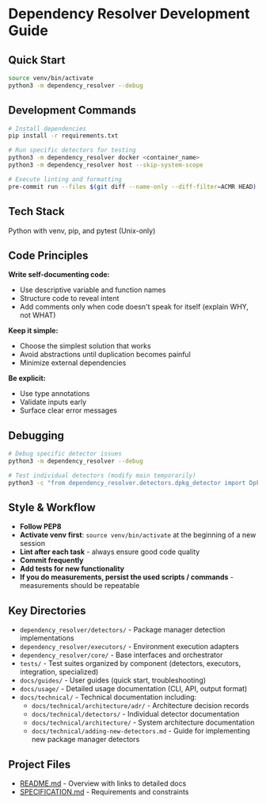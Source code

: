 # Dependency Resolver Development Guide

## Quick Start

```bash
source venv/bin/activate
python3 -m dependency_resolver --debug
```

## Development Commands

```bash
# Install dependencies
pip install -r requirements.txt

# Run specific detectors for testing
python3 -m dependency_resolver docker <container_name>
python3 -m dependency_resolver host --skip-system-scope

# Execute linting and formatting
pre-commit run --files $(git diff --name-only --diff-filter=ACMR HEAD)
```

## Tech Stack

Python with venv, pip, and pytest (Unix-only)

## Code Principles

**Write self-documenting code:**

- Use descriptive variable and function names
- Structure code to reveal intent
- Add comments only when code doesn't speak for itself (explain WHY, not WHAT)

**Keep it simple:**

- Choose the simplest solution that works
- Avoid abstractions until duplication becomes painful
- Minimize external dependencies

**Be explicit:**

- Use type annotations
- Validate inputs early
- Surface clear error messages

## Debugging

```bash
# Debug specific detector issues
python3 -m dependency_resolver --debug

# Test individual detectors (modify main temporarily)
python3 -c "from dependency_resolver.detectors.dpkg_detector import DpkgDetector; print(DpkgDetector().get_name())"
```

## Style & Workflow

- **Follow PEP8**
- **Activate venv first**: `source venv/bin/activate` at the beginning of a new session
- **Lint after each task** - always ensure good code quality
- **Commit frequently**
- **Add tests for new functionality**
- **If you do measurements, persist the used scripts / commands** - measurements should be repeatable

## Key Directories

- `dependency_resolver/detectors/` - Package manager detection implementations
- `dependency_resolver/executors/` - Environment execution adapters
- `dependency_resolver/core/` - Base interfaces and orchestrator
- `tests/` - Test suites organized by component (detectors, executors, integration, specialized)
- `docs/guides/` - User guides (quick start, troubleshooting)
- `docs/usage/` - Detailed usage documentation (CLI, API, output format)
- `docs/technical/` - Technical documentation including:
  - `docs/technical/architecture/adr/` - Architecture decision records
  - `docs/technical/detectors/` - Individual detector documentation
  - `docs/technical/architecture/` - System architecture documentation
  - `docs/technical/adding-new-detectors.md` - Guide for implementing new package manager detectors

## Project Files

- [README.md](./README.md) - Overview with links to detailed docs
- [SPECIFICATION.md](./SPECIFICATION.md) - Requirements and constraints
